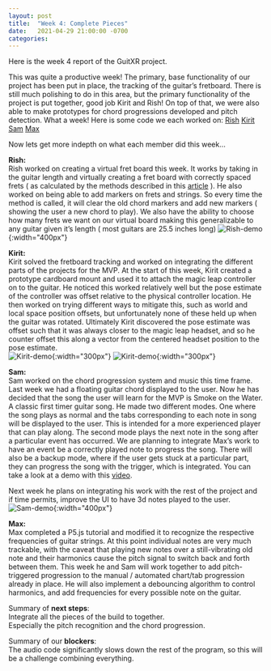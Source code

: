 ```yaml
---
layout: post
title:  "Week 4: Complete Pieces"
date:   2021-04-29 21:00:00 -0700
categories:
---
```

Here is the week 4 report of the GuitXR project.


This was quite a productive week! The primary, base functionality of our project has been put in place, the tracking of the guitar’s fretboard. There is still much polishing to do in this area, but the primary functionality of the project is put together, good job Kirit and Rish! On top of that, we were also able to make prototypes for chord progressions developed and pitch detection. What a week!
Here is some code we each worked on:
[Rish](https://github.com/UWRealityLab/xrcapstone21sp-team4/blob/master/app/public/scripts/add-frets.js)
[Kirit](https://github.com/UWRealityLab/xrcapstone21sp-team4/blob/master/app/public/scripts/controller-tracking.js)
[Sam](https://github.com/UWRealityLab/xrcapstone21sp-team4/blob/master/app/public/scripts/chord-keys.js)
[Max](https://github.com/UWRealityLab/xrcapstone21sp-team4/blob/master/app/public/scripts/audio.js)

Now lets get more indepth on what each member did this week...



**Rish:**<br/>
Rish worked on creating a virtual fret board this week. It works by taking in the guitar length and virtually creating a fret board with correctly spaced frets ( as calculated by the methods described in this [article](https://www.liutaiomottola.com/formulae/fret.htm#mozTocId169477) ). He also worked on being able to add markers on frets and strings. So every time the method is called, it will clear the old chord markers and add new markers ( showing the user a new chord to play). We also have the ability to choose how many frets we want on our virtual board making this generalizable to any guitar given it’s length ( most guitars are 25.5 inches long) 
![Rish-demo](/xrcapstone21sp-team4/images/rish-week-5.JPG){:width="400px"}<br/>


**Kirit:**<br/>
Kirit solved the fretboard tracking and worked on integrating the different parts of the projects for the MVP. At the start of this week, Kirit created a prototype cardboard mount and used it to attach the magic leap controller on to the guitar. He noticed this worked relatively well but the pose estimate of the controller was offset relative to the physical controller location. He then worked on trying different ways to mitigate this, such as world and local space position offsets, but unfortunately none of these held up when the guitar was rotated. Ultimately Kirit discovered the pose estimate was offset such that it was always closer to the magic leap headset, and so he counter offset this along a vector from the centered headset position to the pose estimate. <br/>
![Kirit-demo](/xrcapstone21sp-team4/images/kirit-week-5-1.png){:width="300px"}
![Kirit-demo](/xrcapstone21sp-team4/images/kirit-week-5-2.png){:width="300px"}<br/>

**Sam:**<br/>
Sam worked on the chord progression system and music this time frame. Last week we had a floating guitar chord displayed to the user. Now he has decided that the song the user will learn for the MVP is Smoke on the Water. A classic first timer guitar song. He made two different modes. One where the song plays as normal and the tabs corresponding to each note in song will be displayed to the user. This is intended for a more experienced player that can play along. The second mode plays the next note in the song after a particular event has occurred. We are planning to integrate Max’s work to have an event be a correctly played note to progress the song. There will also be a backup mode, where if the user gets stuck at a particular part, they can progress the song with the trigger, which is integrated. 
You can take a look at a demo with this [video](https://twitter.com/SamVanderlinda/status/1387811784246005763?s=20).

Next week he plans on integrating his work with the rest of the project and if time permits, improve the UI to have 3d notes played to the user.<br/>
![Sam-demo](/xrcapstone21sp-team4/images/sam-week-5.png){:width="400px"}<br/>

**Max:**<br/>
Max completed a P5.js tutorial and modified it to recognize the respective frequencies of guitar strings. At this point individual notes are very much trackable, with the caveat that playing new notes over a still-vibrating old note and their harmonics cause the pitch signal to switch back and forth between them. This week he and Sam will work together to add pitch-triggered progression to the manual / automated chart/tab progression already in place. He will also implement a debouncing algorithm to control harmonics, and add frequencies for every possible note on the guitar. 

Summary of **next steps**:<br/>
Integrate all the pieces of the build to together.<br/>
Especially the pitch recognition and the chord progression.<br/>
 
Summary of our **blockers**:<br/>
The audio code significantly slows down the rest of the program, so this will be a challenge combining everything.






